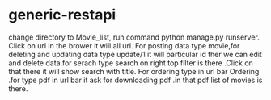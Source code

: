 # generic-restapi
change directory to Movie_list, run command python manage.py runserver. Click on url in the brower it will all url. For posting data type movie,for deleting and updating data type update/1 it will particular id ther we can edit and delete data.for serach type search on right top filter is there .Click on that there it will show search with title. For ordering type in url bar Ordering .for type pdf in url bar it ask for downloading pdf .in that pdf list of movies is there.
